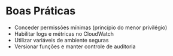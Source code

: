 # Boas Práticas
- Conceder permissões mínimas (princípio do menor privilégio)
- Habilitar logs e métricas no CloudWatch
- Utilizar variáveis de ambiente seguras
- Versionar funções e manter controle de auditoria
